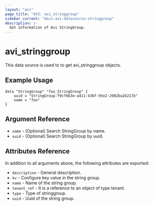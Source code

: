 ```yaml
---
layout: "avi"
page_title: "AVI: avi_stringgroup"
sidebar_current: "docs-avi-datasource-stringgroup"
description: |-
  Get information of Avi StringGroup.
---
```


# avi_stringgroup

This data source is used to to get avi_stringgroup objects.

## Example Usage

```hcl
data "StringGroup" "foo_StringGroup" {
    uuid = "StringGroup-f9cf6b3e-a411-436f-95e2-2982ba2b217b"
    name = "foo"
}
```

## Argument Reference

* `name` - (Optional) Search StringGroup by name.
* `uuid` - (Optional) Search StringGroup by uuid.

## Attributes Reference

In addition to all arguments above, the following attributes are exported:

* `description` - General description.
* `kv` - Configure key value in the string group.
* `name` - Name of the string group.
* `tenant_ref` - It is a reference to an object of type tenant.
* `type` - Type of stringgroup.
* `uuid` - Uuid of the string group.

